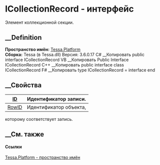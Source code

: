 # ICollectionRecord - интерфейс
Элемент коллекционной секции.
## __Definition
 **Пространство имён:** [Tessa.Platform](N_Tessa_Platform.htm)  
 **Сборка:** Tessa (в Tessa.dll) Версия: 3.6.0.17
C# __Копировать
     public interface ICollectionRecord
VB __Копировать
     Public Interface ICollectionRecord
C++ __Копировать
     public interface class ICollectionRecord
F# __Копировать
     type ICollectionRecord = interface end
##  __Свойства
[ID](P_Tessa_Platform_ICollectionRecord_ID.htm)| Идентификатор записи.  
---|---  
[RowID](P_Tessa_Platform_ICollectionRecord_RowID.htm)| Идентификатор объекта,
которому соответствует запись.  
##  __См. также
#### Ссылки
[Tessa.Platform - пространство имён](N_Tessa_Platform.htm)
